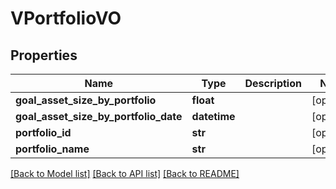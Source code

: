 # VPortfolioVO

## Properties
Name | Type | Description | Notes
------------ | ------------- | ------------- | -------------
**goal_asset_size_by_portfolio** | **float** |  | [optional] 
**goal_asset_size_by_portfolio_date** | **datetime** |  | [optional] 
**portfolio_id** | **str** |  | [optional] 
**portfolio_name** | **str** |  | [optional] 

[[Back to Model list]](../README.md#documentation-for-models) [[Back to API list]](../README.md#documentation-for-api-endpoints) [[Back to README]](../README.md)



